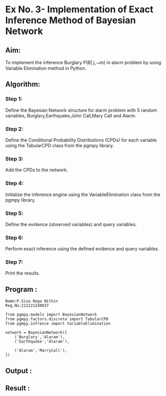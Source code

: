 # Ex No. 3- Implementation of Exact Inference Method of Bayesian Network

## Aim:
To implement the inference Burglary P(B| j,⥗m) in alarm problem by using Variable Elimination method in Python.

## Algorithm:
### Step 1:
Define the Bayesian Network structure for alarm problem with 5 random 
             variables, Burglary,Earthquake,John Call,Mary Call and Alarm.<br>
### Step 2: 
Define the Conditional Probability Distributions (CPDs) for each variable 
            using the TabularCPD class from the pgmpy library.<br>
### Step 3: 
Add the CPDs to the network.<br>
### Step 4: 
Initialize the inference engine using the VariableElimination class from 
             the pgmpy library.<br>
### Step 5: 
Define the evidence (observed variables) and query variables.<br>
### Step 6:
Perform exact inference using the defined evidence and query variables.<br>
### Step 7: 
Print the results.<br>

## Program :
```
Name:P.Siva Naga Nithin
Reg.No:212221240037
```
```
from pgmpy.models import BayesianNetwork
from pgmpy.factors.discrete import TabularCPD
from pgmpy.infrence import VariableElimination

network = BayesianNetwork([
    ('Burglary','Alaram'),
    ('Earthquake','Alaram'),
    
    ('Alaram','MarryCall'),
])
```


## Output :

## Result :  


